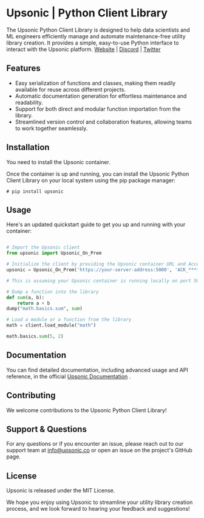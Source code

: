# Upsonic | Python Client Library

The Upsonic Python Client Library is designed to help data scientists and ML engineers efficiently manage and automate maintenance-free utility library creation. It provides a simple, easy-to-use Python interface to interact with the Upsonic platform.
[Website](https://upsonic.co/) | [Discord](https://discord.gg/) | [Twitter](https://twitter.com/upsonicco)



## Features

- Easy serialization of functions and classes, making them readily available for reuse across different projects.
- Automatic documentation generation for effortless maintenance and readability.
- Support for both direct and modular function importation from the library.
- Streamlined version control and collaboration features, allowing teams to work together seamlessly.


  
## Installation

You need to install the Upsonic container.

Once the container is up and running, you can install the Upsonic Python Client Library on your local system using the pip package manager:
```console
# pip install upsonic
```



## Usage

Here's an updated quickstart guide to get you up and running with your container:

```python

# Import the Upsonic client
from upsonic import Upsonic_On_Prem

# Initialize the client by providing the Upsonic container URL and AccessKey
upsonic = Upsonic_On_Prem('https://your-server-address:5000', 'ACK_****************')

# This is assuming your Upsonic container is running locally on port 5000.

# Dump a function into the library
def sum(a, b):
    return a + b
dump("math.basics.sum", sum)

# Load a module or a function from the library
math = client.load_module("math")

math.basics.sum(5, 2)

```



## Documentation

You can find detailed documentation, including advanced usage and API reference, in the official [Upsonic Documentation](https://docs.upsonic.co/home) .



## Contributing

We welcome contributions to the Upsonic Python Client Library! 



## Support & Questions

For any questions or if you encounter an issue, please reach out to our support team at info@upsonic.co or open an issue on the project's GitHub page.



## License
Upsonic is released under the MIT License.

We hope you enjoy using Upsonic to streamline your utility library creation process, and we look forward to hearing your feedback and suggestions!
